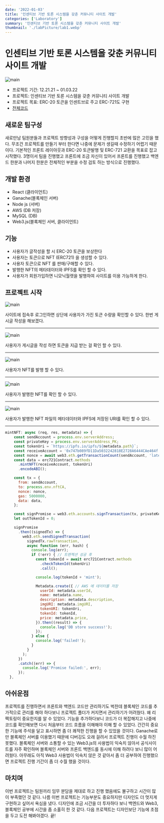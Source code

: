 ```yaml
---
date: '2022-01-03'
title: '인센티브 기반 토론 시스템을 갖춘 커뮤니티 사이트 개발'
categories: ['Laboratory']
summary: '인센티브 기반 토론 시스템을 갖춘 커뮤니티 사이트 개발'
thumbnail: './labPicture/lab1.webp'
---
```


# 인센티브 기반 토론 시스템을 갖춘 커뮤니티 사이트 개발

![main](../../ydblog/contents/labPicture/lab2Main.png)

- 프로젝트 기간: 12.21.21 ~ 01.03.22
- 프로젝트: 인센티브 기반 토론 시스템을 갖춘 커뮤니티 사이트 개발
- 프로젝트 목표: ERC-20 토큰을 인센트브로 주고 ERC-721도 구현
- [전체코드](https://github.com/codestates/BEB_01_CantSleep)

## 새로운 팀구성

새로만남 팀원분들과 프로젝트 방향성과 구성을 어떻게 진행할지 초반에 많은 고민을 했다. 무조건 프로젝트를 만들기 부터 한다면 나중에 문제가 생길때 수정하기 어렵기 때문이다.
기본적인 프론트 레이아웃과 ERC-20 토큰발행 및 ERC-721 교환을 목표로 잡고 시작했다. 3명이서 팀을 진행했고 프론트에 조금 자신이 있어서 프론트를 진행했고 백엔드 한분과 나머지 한분은 전체적인 부분을 수정 검토 하는 방식으로 진행했다.

## 개발 환경

- React (클라이언트)
- Ganache(블록체인 서버)
- Node js (서버)
- AWS (DB 저장)
- MySQL (DB)
- Web3.js(블록체인 서버, 클라이언트)

## 기능

- 사용자가 글작성을 할 시 ERC-20 토큰을 보상한다
- 사용자는 토큰으로 NFT (ERC721) 을 생성할 수 있다.
- 사용자 토큰으로 NFT 를 판매/구매할 수 있다.
- 발행한 NFT의 메타데이터와 IPFS를 확인 할 수 있다.
- 사용자가 회원가입하면 니모닉월렛을 발행하여 사이트를 이용 가능하게 한다.

## 프로젝트 시작

![main](../../ydblog/contents/labPicture/lab2First.png)

사이트에 접속후 로그인하면 상단에 사용자가 가진 토큰 수량을 확인할 수 있다. 한번 게시글 작성을 해보겠다.

---

![main](../../ydblog/contents/labPicture/lab2Write.gif)

사용자가 게시글을 작성 하면 토큰을 지급 받는 걸 확인 할 수 있다.

---

![main](../../ydblog/contents/labPicture/lab2NFT.gif)

사용자가 NFT를 발행 할 수 있다.

---

![main](../../ydblog/contents/labPicture/lab2Mypage.gif)

사용자가 발행한 NFT를 확인 할 수 있다.

---

![main](../../ydblog/contents/labPicture/lab2IPFS.gif)

사용자가 발행한 NFT 파일의 메타데이터와 IPFS에 저장된 URI를 확인 할 수 있다.

---

```javascript
mintNFT: async (req, res, metadata) => {
    const sendAccount = process.env.serverAddress;
    const privateKey = process.env.serverAddress_PK;
    const tokenUri = `https://ipfs.io/ipfs/${metadata.path}`;
    const receiveAccount = '0x747b089fD11Da5032242818E2728A6444CAe464f';
    const nonce = await web3.eth.getTransactionCount(sendAccount, 'latest');
    const data = erc721Contract.methods
      .mintNFT(receiveAccount, tokenUri)
      .encodeABI();

    const tx = {
      from: sendAccount,
      to: process.env.nftCA,
      nonce: nonce,
      gas: 5000000,
      data: data,
    };

    const signPromise = web3.eth.accounts.signTransaction(tx, privateKey); //NFT 발행을 위한 트렌잭션 생성
    let outTokenId = 0;

    signPromise
      .then((signedTx) => {
        web3.eth.sendSignedTransaction(
          signedTx.rawTransaction,
          async function (err, hash) {
            console.log(err);
            if (!err) { // 트렌젝션 성공 후
              const tokenId = await erc721Contract.methods
                .checkTokenId(tokenUri)
                .call();

              console.log(tokenId + 'mint');

              Metadata.create({ // AWS 에 데이터를 저장
                userId: metadata.userId,
                name: metadata.name,
                description: metadata.description,
                imgURI: metadata.imgURI,
                tokenURI: tokenUri,
                tokenId: tokenId,
                price: metadata.price,
              }).then((result) => {
                console.log('DB store success!');
              });
            } else {
              console.log('failed!');
            }
          }
        );
      })
      .catch((err) => {
        console.log('Promise failed:', err);
      });
  },
```

## 아쉬운점

프로젝트를 진행하면서 프론트와 백엔드 코드만 관리하기도 벅찬데 블록체인 코드를 추가적으로 관리를 해야 하다보니 프로젝트 폴더가 커지면서 관리하기가 어려웠다. 왜 리팩토링이 중요한지를 알 수 있었다. 기능을 추가하다보니 코드가 더 복잡해지고 나중에 코드를 확인해보면 다시 처음부터 코드 흐름을 이해해야 이해 할 수 있었다. 간간히 중요한 기능에 주석을 달고 표시하면 좀 더 쾌적한 진행을 할 수 있었을 것이다. Ganache로만 블록체인 서버를 이용했기 때문에 디버깅도 오래 걸려서 프로젝트 진행이 수월 하진 못했다. 블록체인 서버와 소통할 수 있는 Web3.js의 사용법이 익숙치 않아서 공식사이트를 자주 확인하며 블록체인 서버와 프론트 백엔드를 동시에 이해 하려다 보니 많이 어려웠다. 아무래도 아직 Web3 사용법이 익숙치 않은 것 같아서 좀 더 공부하여 진행했으면 프로젝트 진행 기간이 좀 더 수월 했을 것이다.

## 마치며

이번 프로젝트는 팀원끼리 임무 분담을 제대로 하고 진행 했음에도 불구하고 시간이 많이 부족했던 것 같다. 나름 이번 프로젝트는 기능부분도 중요하지만 디자인도 더 멋지게 구현하고 싶어서 욕심을 냈다. 디자인에 조금 시간을 더 투자하다 보니 백엔드와 Web3, 블록체인 공부에 시간을 좀 소홀히 한 것 같다. 다음 프로젝트는 디자인보단 기능에 초점을 두고 도전 해봐야겠다. 끝!
